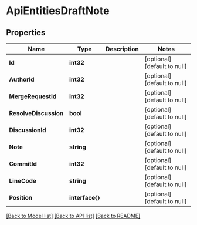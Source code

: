 # ApiEntitiesDraftNote

## Properties
Name | Type | Description | Notes
------------ | ------------- | ------------- | -------------
**Id** | **int32** |  | [optional] [default to null]
**AuthorId** | **int32** |  | [optional] [default to null]
**MergeRequestId** | **int32** |  | [optional] [default to null]
**ResolveDiscussion** | **bool** |  | [optional] [default to null]
**DiscussionId** | **int32** |  | [optional] [default to null]
**Note** | **string** |  | [optional] [default to null]
**CommitId** | **int32** |  | [optional] [default to null]
**LineCode** | **string** |  | [optional] [default to null]
**Position** | **interface{}** |  | [optional] [default to null]

[[Back to Model list]](../README.md#documentation-for-models) [[Back to API list]](../README.md#documentation-for-api-endpoints) [[Back to README]](../README.md)


